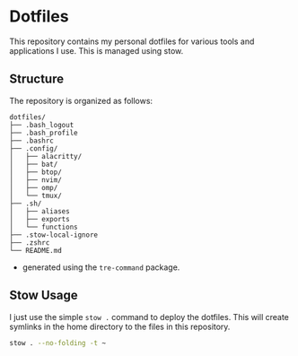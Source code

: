 # Dotfiles

This repository contains my personal dotfiles for various tools and applications I use. This is managed using stow.

## Structure

The repository is organized as follows:

```plaintext
dotfiles/
├── .bash_logout
├── .bash_profile
├── .bashrc
├── .config/
│   ├── alacritty/
│   ├── bat/
│   ├── btop/
│   ├── nvim/
│   ├── omp/
│   └── tmux/
├── .sh/
│   ├── aliases
│   ├── exports
│   └── functions
├── .stow-local-ignore
├── .zshrc
└── README.md

```

- generated using the `tre-command` package.

## Stow Usage

I just use the simple `stow .` command to deploy the dotfiles. This will create symlinks in the home directory to the files in this repository.

```sh
stow . --no-folding -t ~
```
